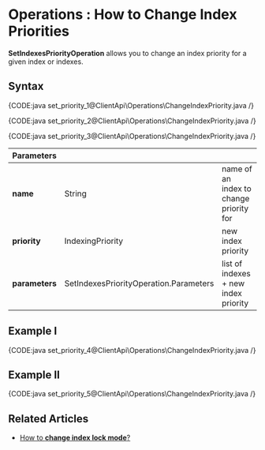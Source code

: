 ﻿# Operations : How to Change Index Priorities

**SetIndexesPriorityOperation**  allows you to change an index priority for a given index or indexes.

## Syntax

{CODE:java set_priority_1@ClientApi\Operations\ChangeIndexPriority.java /}

{CODE:java set_priority_2@ClientApi\Operations\ChangeIndexPriority.java /}

{CODE:java set_priority_3@ClientApi\Operations\ChangeIndexPriority.java /}

| Parameters | | |
| ------------- | ------------- | ----- |
| **name** | String | name of an index to change priority for |
| **priority** | IndexingPriority | new index priority |
| **parameters** | SetIndexesPriorityOperation.Parameters | list of indexes + new index priority |

## Example I

{CODE:java set_priority_4@ClientApi\Operations\ChangeIndexPriority.java /}

## Example II

{CODE:java set_priority_5@ClientApi\Operations\ChangeIndexPriority.java /}

## Related Articles

- [How to **change index lock mode**?](../../../../client-api/operations/maintenance/indexes/set-indexes-lock)
